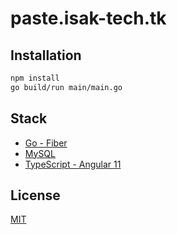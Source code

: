 # paste.isak-tech.tk

## Installation


```bash
npm install 
go build/run main/main.go
```

## Stack
* [Go - Fiber](https://github.com/gofiber/fiber)
* [MySQL](https://github.com/mysql)
* [TypeScript - Angular 11](https://github.com/angular)

## License
[MIT](https://choosealicense.com/licenses/mit/)